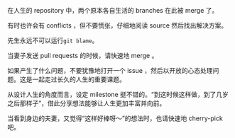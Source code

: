 在人生的 repository 中，两个原本各自生活的 branches 在此被 merge 了。

有时也许会有 conflicts ，但不要慌张，仔细地阅读 source 然后找出解决方案。

先生永远不可以运行`git blame`。

当妻子发送 pull requests 的时候，请快速地 merge 。

如果产生了什么问题，不要犹豫地打开一个 issue ，然后以开放的心态处理问题。这是一起走过长久的人生的重要课题。

从设计人生的角度而言，设定 milestone 挺不错的。“到这时候这样做，到了几岁之后那样子”，借此分享想法能够让人生更加丰富并向前。

当看到身边的夫妻，又觉得“这样好棒呀～”的想法时，也请快速地 cherry-pick 吧。
